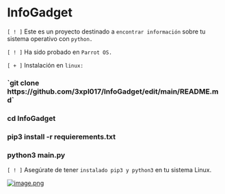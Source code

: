 # InfoGadget
`[ ! ]` Este es un proyecto destinado a `encontrar información` sobre tu sistema operativo con `python.`

`[ ! ]` Ha sido probado en `Parrot OS.`

`[ + ]` Instalación en `linux:`
<h3>`git clone https://github.com/3xpl017/InfoGadget/edit/main/README.md`</h3>
<h3>cd InfoGadget</h3>
<h3>pip3 install -r requierements.txt</h3>
<h3>python3 main.py</h3>

`[ ! ]` Asegúrate de tener `instalado pip3 y python3` en tu sistema Linux.

[![image.png](https://i.postimg.cc/43Qr7V1v/image.png)](https://postimg.cc/SXjZHX3j)

